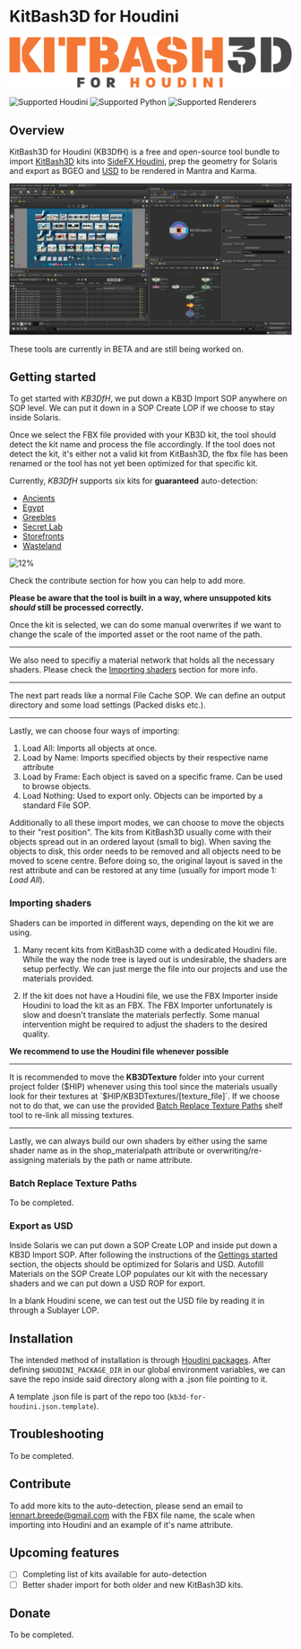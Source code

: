 # KitBash3D for Houdini

![KitBash3D for Houdini](static/kb3d-for-houdini-logo-256px-dark.png "Logo")

![Supported Houdini](https://img.shields.io/badge/houdini-18.5-orange)
![Supported Python](https://img.shields.io/badge/python-3.7-blue.svg)
![Supported Renderers](https://img.shields.io/badge/renderer-mantra%2C%20karma-red)

## Overview

KitBash3D for Houdini (KB3DfH) is a free and open-source tool bundle to import [KitBash3D](https://kitbash3d.com/ "KitBash3d") kits into [SideFX Houdini](https://www.sidefx.com/ "SideFX Houdini"), prep the geometry for Solaris and export as BGEO and [USD](https://graphics.pixar.com/usd/docs/index.html "Introduction to USD") to be rendered in Mantra and Karma.

![Overview](static/screenshot-overview.png "Overview")

<!---
The tool was created as an attempt to circumvent the existing two ways to import KitBash3D files into Houdini.

Using the FBX Import:

![FBX Import](static/screenshot-fbx-import.png "FBX Import")

Importing the included hipfile (only available for newer kits):

![HIP Import](static/screenshot-hip-import.png "HIP Import")
--->

These tools are currently in BETA and are still being worked on.

## Getting started

To get started with *KB3DfH*, we put down a KB3D Import SOP anywhere on SOP level. We can put it down in a SOP Create LOP if we choose to stay inside Solaris.

Once we select the FBX file provided with your KB3D kit, the tool should detect the kit name and process the file accordingly. If the tool does not detect the kit, it's either not a valid kit from KitBash3D, the fbx file has been renamed or the tool has not yet been optimized for that specific kit.

Currently, *KB3DfH* supports six kits for **guaranteed** auto-detection:

- [Ancients](https://kitbash3d.com/collections/kits/products/ancient-temples "Ancients")
- [Egypt](https://kitbash3d.com/collections/kits/products/egypt "Egypt")
- [Greebles](https://kitbash3d.com/collections/kits/products/props-greebles "Props: Greebles")
- [Secret Lab](https://kitbash3d.com/collections/kits/products/props-secret-labs "Props: Secret Labs")
- [Storefronts](https://kitbash3d.com/collections/kits/products/storefronts "Storefronts")
- [Wasteland](https://kitbash3d.com/collections/kits/products/wasteland "Wasteland")

![12%](https://progress-bar.dev/12)

Check the contribute section for how you can help to add more.

**Please be aware that the tool is built in a way, where unsuppoted kits *should* still be processed correctly.**

Once the kit is selected, we can do some manual overwrites if we want to change the scale of the imported asset or the root name of the path.

---

We also need to specifiy a material network that holds all the necessary shaders. Please check the [Importing shaders](#Importing-shaders) section for more info.

---

The next part reads like a normal File Cache SOP. We can define an output directory and some load settings (Packed disks etc.).

---

Lastly, we can choose four ways of importing:

1. Load All: Imports all objects at once.
2. Load by Name: Imports specified objects by their respective name attribute
3. Load by Frame: Each object is saved on a specific frame. Can be used to browse objects.
4. Load Nothing: Used to export only. Objects can be imported by a standard File SOP.

Additionally to all these import modes, we can choose to move the objects to their "rest position". The kits from KitBash3D usually come with their objects spread out in an ordered layout (small to big). When saving the objects to disk, this order needs to be removed and all objects need to be moved to scene centre. Before doing so, the original layout is saved in the rest attribute and can be restored at any time (usually for import mode 1: *Load All*).

### Importing shaders

Shaders can be imported in different ways, depending on the kit we are using.

1. Many recent kits from KitBash3D come with a dedicated Houdini file. While the way the node tree is layed out is undesirable, the shaders are setup perfectly. We can just merge the file into our projects and use the materials provided.

2. If the kit does not have a Houdini file, we use the FBX Importer inside Houdini to load the kit as an FBX. The FBX Importer unfortunately is slow and doesn't translate the materials perfectly. Some manual intervention might be required to adjust the shaders to the desired quality.

**We recommend to use the Houdini file whenever possible**

---

It is recommended to move the **KB3DTexture** folder into your current project folder ($HIP) whenever using this tool since the materials usually look for their textures at `$HIP/KB3DTextures/[texture_file]`. If we choose not to do that, we can use the provided [Batch Replace Texture Paths](#Batch-Replace-Texture-Paths) shelf tool to re-link all missing textures.

---

Lastly, we can always build our own shaders by either using the same shader name as in the shop_materialpath attribute or overwriting/re-assigning materials by the path or name attribute.

### Batch Replace Texture Paths

To be completed.

### Export as USD

Inside Solaris we can put down a SOP Create LOP and inside put down a KB3D Import SOP. After following the instructions of the [Gettings started](#Getting-started) section, the objects should be optimized for Solaris and USD. Autofill Materials on the SOP Create LOP populates our kit with the necessary shaders and we can put down a USD ROP for export.

In a blank Houdini scene, we can test out the USD file by reading it in through a Sublayer LOP.

## Installation

The intended method of installation is through [Houdini packages](https://www.sidefx.com/docs/houdini/ref/plugins.html). After defining `$HOUDINI_PACKAGE_DIR` in our global environment variables, we can save the repo inside said directory along with a .json file pointing to it.

A template .json file is part of the repo too (`kb3d-for-houdini.json.template`).

## Troubleshooting

To be completed.

## Contribute

To add more kits to the auto-detection, please send an email to lennart.breede@gmail.com with the FBX file name, the scale when importing into Houdini and an example of it's name attribute.

## Upcoming features

- [ ] Completing list of kits available for auto-detection
- [ ] Better shader import for both older and new KitBash3D kits.

## Donate

To be completed.